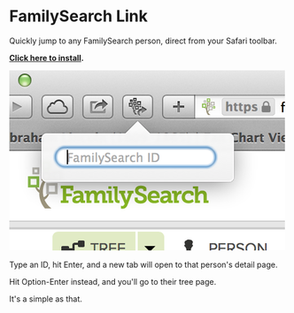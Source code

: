 FamilySearch Link
=================

Quickly jump to any FamilySearch person, direct from your Safari toolbar.

**[Click here to install](https://github.com/bjhomer/FamilySearch-Link/releases/download/v1.0/FamilySearch-Link.safariextz).**

![FamilySearch Link in action](docs/screenshot.png)

Type an ID, hit Enter, and a new tab will open to that person's detail page.

Hit Option-Enter instead, and you'll go to their tree page.

It's a simple as that.
